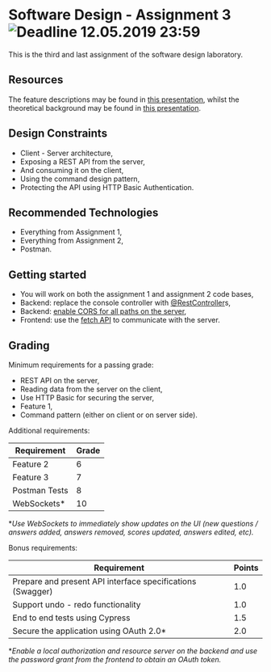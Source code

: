 # Software Design - Assignment 3 ![Deadline 12.05.2019 23:59](https://img.shields.io/badge/deadline-12.05.2019%2023%3A59-blue.svg "Deadline: 12.05.2019 23:59")
This is the third and last assignment of the software design laboratory.

## Resources
The feature descriptions may be found in [this presentation](https://slides.com/spet/utcn-sd-assignment-topic), whilst the theoretical background may be found in [this presentation](https://slides.com/spet/utcn-sd-assignment-3).

## Design Constraints
 * Client - Server architecture,
 * Exposing a REST API from the server,
 * And consuming it on the client,
 * Using the command design pattern,
 * Protecting the API using HTTP Basic Authentication.

## Recommended Technologies
 * Everything from Assignment 1,
 * Everything from Assignment 2,
 * Postman.

## Getting started
 * You will work on both the assignment 1 and assignment 2 code bases,
 * Backend: replace the console controller with [@RestController](https://spring.io/guides/gs/rest-service-cors/#_create_a_resource_controller)s,
 * Backend: [enable CORS for all paths on the server](https://spring.io/guides/gs/rest-service-cors/#_global_cors_configuration),
 * Frontend: use the [fetch API](https://developer.mozilla.org/en-US/docs/Web/API/Fetch_API/Using_Fetch) to communicate with the server.

## Grading
Minimum requirements for a passing grade:
 * REST API on the server,
 * Reading data from the server on the client,
 * Use HTTP Basic for securing the server,
 * Feature 1,
 * Command pattern (either on client or on server side).

Additional requirements:

| Requirement                        | Grade |
|------------------------------------|-------|
| Feature 2                          |   6   |
| Feature 3                          |   7   |
| Postman Tests                      |   8   |
| WebSockets*                        |   10  |

**Use WebSockets to immediately show updates on the UI (new questions / answers added, answers removed, scores updated, answers edited, etc).*

Bonus requirements:

| Requirement                                                | Points |
|------------------------------------------------------------|--------|
| Prepare and present API interface specifications (Swagger) | 1.0    |
| Support undo - redo functionality                          | 1.0    |
| End to end tests using Cypress                             | 1.5    |
| Secure the application using OAuth 2.0*                    | 2.0    |

**Enable a local authorization and resource server on the backend and use the password grant from the frontend to obtain an OAuth token.*
